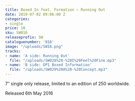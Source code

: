 ```yaml
---
title: Boxed In feat. Formation – Running Out
date: 2019-07-02 09:06:00 Z
categories:
- single
price: 10
sku: SW016
releaseprefix: SW
cataloguenumber: '016'
image: "/uploads/SW16.png"
tracks:
- name: 'A side: Running Out'
  file: "/uploads/SW028%20-%20I%20Feel%20Fine.mp3"
- name: 'B side: OP1 Boxed Information'
  file: "/uploads/SW029%20A%20-%20Concept.mp3"
---
```


7″ single only release, limited to an edition of 250 worldwide.

Released 6th May 2016
